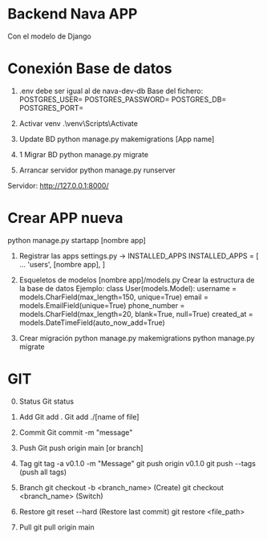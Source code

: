 # Backend Nava APP
Con el modelo de Django

# Conexión Base de datos
1. .env debe ser igual al de nava-dev-db
Base del fichero:
POSTGRES_USER=
POSTGRES_PASSWORD=
POSTGRES_DB=
POSTGRES_PORT=

2. Activar venv
.\venv\Scripts\Activate

3. Update BD
python manage.py makemigrations [App name] 

3. 1 Migrar BD
python manage.py migrate

4. Arrancar servidor
python manage.py runserver

Servidor: http://127.0.0.1:8000/

# Crear APP nueva
python manage.py startapp [nombre app]

1. Registrar las apps
settings.py -> INSTALLED_APPS
INSTALLED_APPS = [
    ...
    'users',
    [nombre app],
]

2. Esqueletos de modelos
[nombre app]/models.py
Crear la estructura de la base de datos
Ejemplo:
class User(models.Model):
    username = models.CharField(max_length=150, unique=True)
    email = models.EmailField(unique=True)
    phone_number = models.CharField(max_length=20, blank=True, null=True)
    created_at = models.DateTimeField(auto_now_add=True)

3. Crear migración
python manage.py makemigrations
python manage.py migrate


# GIT
0. Status
Git status

1. Add
Git add . 
Git add ./[name of file]

2. Commit
Git commit -m "message"

3. Push
Git push origin main [or branch]

4. Tag
git tag -a v0.1.0 -m "Message"
git push origin v0.1.0
git push --tags (push all tags)

5. Branch
git checkout -b <branch_name> (Create)
git checkout <branch_name> (Switch)

6. Restore
git reset --hard (Restore last commit)
git restore <file_path>

7. Pull
git pull origin main



